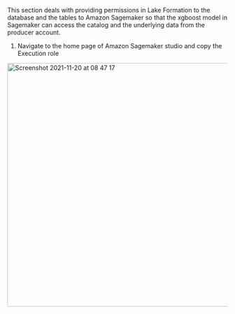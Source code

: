 This section deals with providing permissions in Lake Formation to the database and the tables to Amazon Sagemaker so that the xgboost model in Sagemaker can access the catalog and the underlying data from the producer account.

1. Navigate to the home page of Amazon Sagemaker studio and copy the Execution role

<img width="557" alt="Screenshot 2021-11-20 at 08 47 17" src="https://user-images.githubusercontent.com/81493814/142720378-9ef8fa50-587b-4005-b771-7313d8a23944.png">

